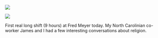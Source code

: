 ![](2018-06-23/de72d21b36b2d92390b51710826c80be.jpeg)

![](2018-06-23/e03766b0fd77e28c20ae232920ceef5a.jpeg)

First real long shift (9 hours) at Fred Meyer today. My North Carolinian co-worker James and I had a few interesting conversations about religion.